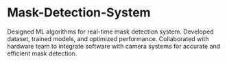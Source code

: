 # Mask-Detection-System
Designed ML algorithms for real-time mask detection system. Developed dataset, trained models, and optimized performance. Collaborated with hardware team to integrate software with camera systems for accurate and efficient mask detection.
